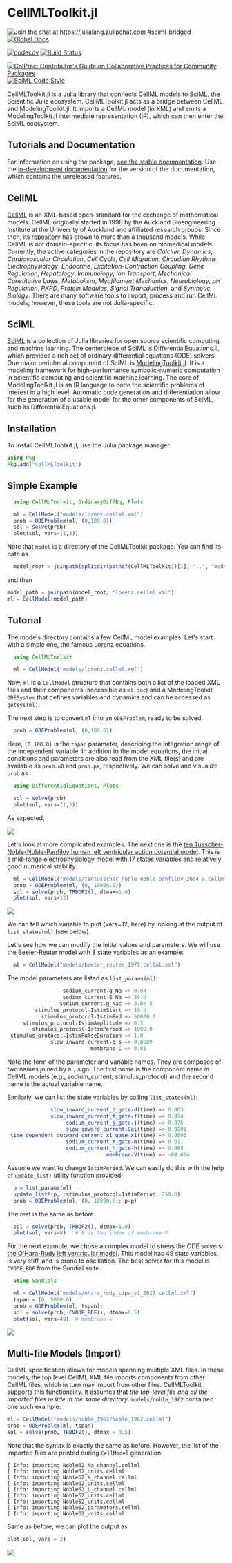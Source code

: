 # CellMLToolkit.jl

[![Join the chat at https://julialang.zulipchat.com #sciml-bridged](https://img.shields.io/static/v1?label=Zulip&message=chat&color=9558b2&labelColor=389826)](https://julialang.zulipchat.com/#narrow/stream/279055-sciml-bridged)
[![Global Docs](https://img.shields.io/badge/docs-SciML-blue.svg)](https://docs.sciml.ai/CellMLToolkit/stable/)

[![codecov](https://codecov.io/gh/SciML/CellMLToolkit.jl/branch/master/graph/badge.svg)](https://codecov.io/gh/SciML/CellMLToolkit.jl)
[![Build Status](https://github.com/SciML/CellMLToolkit.jl/workflows/CI/badge.svg)](https://github.com/SciML/CellMLToolkit.jl/actions?query=workflow%3ACI)

[![ColPrac: Contributor's Guide on Collaborative Practices for Community Packages](https://img.shields.io/badge/ColPrac-Contributor%27s%20Guide-blueviolet)](https://github.com/SciML/ColPrac)
[![SciML Code Style](https://img.shields.io/static/v1?label=code%20style&message=SciML&color=9558b2&labelColor=389826)](https://github.com/SciML/SciMLStyle)

CellMLToolkit.jl is a Julia library that connects [CellML](https://cellml.org/) models to [SciML](http://github.com/SciML/), the Scientific Julia ecosystem. CellMLToolkit.jl acts as a bridge between CellML and ModelingToolkit.jl. It imports a CellML model (in XML) and emits a ModelingToolkit.jl intermediate representation (IR), which can then enter the SciML ecosystem.

## Tutorials and Documentation

For information on using the package,
[see the stable documentation](https://docs.sciml.ai/CellMLToolkit/stable/). Use the
[in-development documentation](https://docs.sciml.ai/CellMLToolkit/dev/) for the version of
the documentation, which contains the unreleased features.

## CellML

[CellML](http://cellml.org) is an XML-based open-standard for the exchange of mathematical models. CellML originally started in 1998 by the Auckland Bioengineering Institute at the University of Auckland and affiliated research groups. Since then, its [repository](https://models.physiomeproject.org/welcome) has grown to more than a thousand models. While CellML is not domain-specific, its focus has been on biomedical models. Currently, the active categories in the repository are *Calcium Dynamics*, *Cardiovascular Circulation*, *Cell Cycle*, *Cell Migration*, *Circadian Rhythms*, *Electrophysiology*, *Endocrine*, *Excitation-Contraction Coupling*, *Gene Regulation*, *Hepatology*, *Immunology*, *Ion Transport*, *Mechanical Constitutive Laws*, *Metabolism*, *Myofilament Mechanics*, *Neurobiology*, *pH Regulation*, *PKPD*, *Protein Modules*, *Signal Transduction*, and *Synthetic Biology*. There are many software tools to import, process and run CellML models; however, these tools are not Julia-specific.

## SciML

[SciML](http://github.com/SciML) is a collection of Julia libraries for open source scientific computing and machine learning. The centerpiece of SciML is [DifferentialEquations.jl](https://github.com/SciML/DifferentialEquations.jl), which provides a rich set of ordinary differential equations (ODE) solvers. One major peripheral component of SciML is [ModelingToolkit.jl](https://github.com/SciML/ModelingToolkit.jl). It is a modeling framework for high-performance symbolic-numeric computation in scientific computing and scientific machine learning. The core of ModelingToolkit.jl is an IR language to code the scientific problems of interest in a high level. Automatic code generation and differentiation allow for the generation of a usable model for the other components of SciML, such as DifferentialEquations.jl.

## Installation

To install CellMLToolkit.jl, use the Julia package manager:

```julia
using Pkg
Pkg.add("CellMLToolkit")
```

## Simple Example

```Julia
  using CellMLToolkit, OrdinaryDiffEq, Plots

  ml = CellModel("models/lorenz.cellml.xml")
  prob = ODEProblem(ml, (0,100.0))
  sol = solve(prob)
  plot(sol, vars=(1,3))
```

Note that `model` is a directory of the CellMLToolkit package. You can find its path as

```Julia
  model_root = joinpath(splitdir(pathof(CellMLToolkit))[1], "..", "models")
```

and then

```julia
model_path = joinpath(model_root, "lorenz.cellml.xml")
ml = CellModel(model_path)
```

## Tutorial

The models directory contains a few CellML model examples. Let's start with a simple one, the famous Lorenz equations.

```Julia
  using CellMLToolkit

  ml = CellModel("models/lorenz.cellml.xml")
```

Now, `ml` is a `CellModel` structure that contains both a list of the loaded XML files and their components (accessible as `ml.doc`) and a ModelingToolkit `ODESystem` that defines variables and dynamics and can be accessed as `getsys(ml)`.

The next step is to convert `ml` into an `ODEProblem`, ready to be solved.

```Julia
  prob = ODEProblem(ml, (0,100.0))
```

Here, `(0,100.0)` is the `tspan` parameter, describing the integration range of the independent variable.
In addition to the model equations, the initial conditions and parameters are also read from the XML file(s) and are available as `prob.u0` and `prob.ps`, respectively. We can solve and visualize `prob` as

```Julia
  using DifferentialEquations, Plots

  sol = solve(prob)
  plot(sol, vars=(1,3))
```

As expected,

![](figures/lorenz.png)

Let's look at more complicated examples. The next one is the [ten Tusscher-Noble-Noble-Panfilov human left ventricular action potential model](https://journals.physiology.org/doi/full/10.1152/ajpheart.00794.2003). This is a mid-range electrophysiology model with 17 states variables and relatively good numerical stability.

```Julia
  ml = CellModel("models/tentusscher_noble_noble_panfilov_2004_a.cellml.xml")
  prob = ODEProblem(ml, (0, 10000.0))
  sol = solve(prob, TRBDF2(), dtmax=1.0)
  plot(sol, vars=12)
```

![](figures/ten.png)

We can tell which variable to plot (vars=12, here) by looking at the output of `list_states(ml)` (see below).

Let's see how we can modify the initial values and parameters. We will use the Beeler-Reuter model with 8 state variables as an example:

```Julia
  ml = CellModel("models/beeler_reuter_1977.cellml.xml")
```

The model parameters are listed as `list_params(ml)`:

```Julia
                  sodium_current₊g_Na => 0.04
                  sodium_current₊E_Na => 50.0
                 sodium_current₊g_Nac => 3.0e-5
         stimulus_protocol₊IstimStart => 10.0
           stimulus_protocol₊IstimEnd => 50000.0
     stimulus_protocol₊IstimAmplitude => 0.5
        stimulus_protocol₊IstimPeriod => 1000.0
 stimulus_protocol₊IstimPulseDuration => 1.0
              slow_inward_current₊g_s => 0.0009
                           membrane₊C => 0.01
```

Note the form of the parameter and variable names. They are composed of two names joined by a ₊ sign. The first name is the
component name in CellML models (e.g., sodium_current, stimulus_protocol) and the second name is the actual variable name.

Similarly, we can list the state variables by calling `list_states(ml)`:

```Julia
              slow_inward_current_d_gate₊d(time) => 0.003
              slow_inward_current_f_gate₊f(time) => 0.994
                   sodium_current_j_gate₊j(time) => 0.975
                   slow_inward_current₊Cai(time) => 0.0001
 time_dependent_outward_current_x1_gate₊x1(time) => 0.0001
                   sodium_current_m_gate₊m(time) => 0.011
                   sodium_current_h_gate₊h(time) => 0.988
                                membrane₊V(time) => -84.624
```

Assume we want to change `IstimPeriod`. We can easily do this with the help of `update_list!` utility function provided:

```Julia
  p = list_params(ml)
  update_list!(p, :stimulus_protocol₊IstimPeriod, 250.0)
  prob = ODEProblem(ml, (0, 10000.0); p=p)
```

The rest is the same as before.

```Julia
  sol = solve(prob, TRBDF2(), dtmax=1.0)
  plot(sol, vars=8)   # 8 is the index of membrane₊V
```

For the next example, we chose a complex model to stress the ODE solvers: [the O'Hara-Rudy left ventricular model](https://journals.plos.org/ploscompbiol/article?id=10.1371/journal.pcbi.1002061). This model has 49 state variables, is very stiff, and is prone to oscillation. The best solver for this model is `CVODE_BDF` from the Sundial suite.

```Julia
  using Sundials

  ml = CellModel("models/ohara_rudy_cipa_v1_2017.cellml.xml")
  tspan = (0, 5000.0)
  prob = ODEProblem(ml, tspan);
  sol = solve(prob, CVODE_BDF(), dtmax=0.5)
  plot(sol, vars=49)  # membrane₊v
```

![](figures/ohara_rudy.png)

## Multi-file Models (Import)

CellML specification allows for models spanning multiple XML files. In these models, the top level CellML XML file imports components from other CellML files, which in turn may import from other files. CellMLToolkit supports this functionality. It assumes that *the top-level file and all the imported files reside in the same directory*. `models/noble_1962` contained one such example:

```julia
ml = CellModel("models/noble_1962/Noble_1962.cellml")
prob = ODEProblem(ml, tspan)
sol = solve(prob, TRBDF2(), dtmax = 0.5)
```

Note that the syntax is exactly the same as before. However, the list of the imported files are printed during `CellModel` generation:

```
[ Info: importing Noble62_Na_channel.cellml
[ Info: importing Noble62_units.cellml
[ Info: importing Noble62_K_channel.cellml
[ Info: importing Noble62_units.cellml
[ Info: importing Noble62_L_channel.cellml
[ Info: importing Noble62_units.cellml
[ Info: importing Noble62_units.cellml
[ Info: importing Noble62_parameters.cellml
[ Info: importing Noble62_units.cellml
```

Same as before, we can plot the output as

```julia
plot(sol, vars = 2)
```

![](figures/noble_1962.png)
